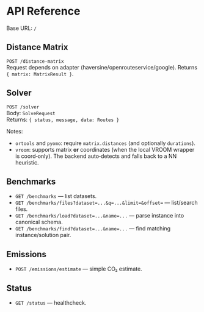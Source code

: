 # API Reference

Base URL: `/`

## Distance Matrix
`POST /distance-matrix`  
Request depends on adapter (haversine/openrouteservice/google). Returns `{ matrix: MatrixResult }`.

## Solver
`POST /solver`  
Body: `SolveRequest`  
Returns: `{ status, message, data: Routes }`

Notes:
- `ortools` and `pyomo`: require `matrix.distances` (and optionally `durations`).
- `vroom`: supports matrix **or** coordinates (when the local VROOM wrapper is coord‑only). The backend auto‑detects and falls back to a NN heuristic.

## Benchmarks
- `GET /benchmarks` — list datasets.
- `GET /benchmarks/files?dataset=...&q=...&limit=&offset=` — list/search files.
- `GET /benchmarks/load?dataset=...&name=...` — parse instance into canonical schema.
- `GET /benchmarks/find?dataset=...&name=...` — find matching instance/solution pair.

## Emissions
- `POST /emissions/estimate` — simple CO₂ estimate.

## Status
- `GET /status` — healthcheck.
